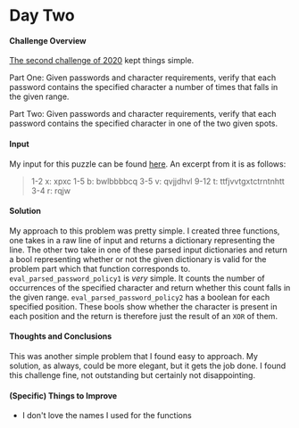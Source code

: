 # Day Two

#### Challenge Overview
[The second challenge of 2020](https://adventofcode.com/2020/day/2) kept things simple.

Part One: Given passwords and character requirements, verify that each password contains the specified character a number of times that falls in the given range.

Part Two: Given passwords and character requirements, verify that each password contains the specified character in one of the two given spots.

#### Input
My input for this puzzle can be found [here](./input.txt). An excerpt from it is as follows:
>   1-2 x: xpxc
    1-5 b: bwlbbbbcq
    3-5 v: qvjjdhvl
    9-12 t: ttfjvvtgxtctrntnhtt
    3-4 r: rqjw
#### Solution
My approach to this problem was pretty simple. I created three functions, one takes in a raw line of input and returns a dictionary representing the line. The other two take in one of these parsed input dictionaries and return a bool representing whether or not the given dictionary is valid for the problem part which that function corresponds to. `eval_parsed_password_policy1` is _very_ simple. It counts the number of occurrences of the specified character and return whether this count falls in the given range. `eval_parsed_password_policy2` has a boolean for each specified position. These bools show whether the character is present in each position and the return is therefore just the result of an `XOR` of them.

#### Thoughts and Conclusions
This was another simple problem that I found easy to approach. My solution, as always, could be more elegant, but it gets the job done. I found this challenge fine, not outstanding but certainly not disappointing.

#### (Specific) Things to Improve
- I don't love the names I used for the functions
